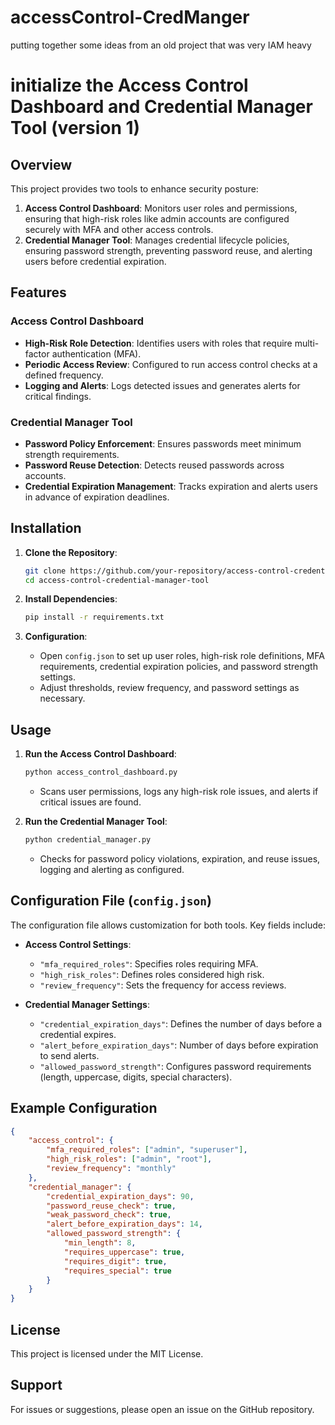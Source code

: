 # accessControl-CredManger
putting together some ideas from an old project that was very IAM heavy



# initialize the Access Control Dashboard and Credential Manager Tool (version 1)

## Overview
This project provides two tools to enhance security posture:
1. **Access Control Dashboard**: Monitors user roles and permissions, ensuring that high-risk roles like admin accounts are configured securely with MFA and other access controls.
2. **Credential Manager Tool**: Manages credential lifecycle policies, ensuring password strength, preventing password reuse, and alerting users before credential expiration.

## Features
### Access Control Dashboard
- **High-Risk Role Detection**: Identifies users with roles that require multi-factor authentication (MFA).
- **Periodic Access Review**: Configured to run access control checks at a defined frequency.
- **Logging and Alerts**: Logs detected issues and generates alerts for critical findings.

### Credential Manager Tool
- **Password Policy Enforcement**: Ensures passwords meet minimum strength requirements.
- **Password Reuse Detection**: Detects reused passwords across accounts.
- **Credential Expiration Management**: Tracks expiration and alerts users in advance of expiration deadlines.

## Installation
1. **Clone the Repository**:
    ```bash
    git clone https://github.com/your-repository/access-control-credential-manager-tool.git
    cd access-control-credential-manager-tool
    ```

2. **Install Dependencies**:
    ```bash
    pip install -r requirements.txt
    ```

3. **Configuration**:
   - Open `config.json` to set up user roles, high-risk role definitions, MFA requirements, credential expiration policies, and password strength settings.
   - Adjust thresholds, review frequency, and password settings as necessary.

## Usage
1. **Run the Access Control Dashboard**:
    ```bash
    python access_control_dashboard.py
    ```
   - Scans user permissions, logs any high-risk role issues, and alerts if critical issues are found.

2. **Run the Credential Manager Tool**:
    ```bash
    python credential_manager.py
    ```
   - Checks for password policy violations, expiration, and reuse issues, logging and alerting as configured.

## Configuration File (`config.json`)
The configuration file allows customization for both tools. Key fields include:
- **Access Control Settings**:
  - `"mfa_required_roles"`: Specifies roles requiring MFA.
  - `"high_risk_roles"`: Defines roles considered high risk.
  - `"review_frequency"`: Sets the frequency for access reviews.

- **Credential Manager Settings**:
  - `"credential_expiration_days"`: Defines the number of days before a credential expires.
  - `"alert_before_expiration_days"`: Number of days before expiration to send alerts.
  - `"allowed_password_strength"`: Configures password requirements (length, uppercase, digits, special characters).

## Example Configuration
```json
{
    "access_control": {
        "mfa_required_roles": ["admin", "superuser"],
        "high_risk_roles": ["admin", "root"],
        "review_frequency": "monthly"
    },
    "credential_manager": {
        "credential_expiration_days": 90,
        "password_reuse_check": true,
        "weak_password_check": true,
        "alert_before_expiration_days": 14,
        "allowed_password_strength": {
            "min_length": 8,
            "requires_uppercase": true,
            "requires_digit": true,
            "requires_special": true
        }
    }
}
```

## License
This project is licensed under the MIT License.

## Support
For issues or suggestions, please open an issue on the GitHub repository.
